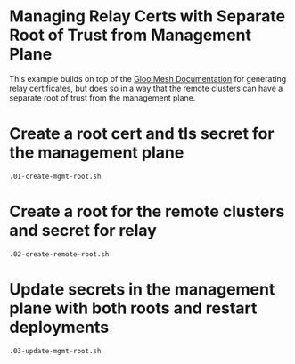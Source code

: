 # Managing Relay Certs with Separate Root of Trust from Management Plane

This example builds on top of the [Gloo Mesh Documentation](https://docs.solo.io/gloo-mesh-enterprise/latest/guides/certificate_management/generate_relay_certs/) for generating relay certificates, but does so in a way that the remote clusters can have a separate root of trust from the management plane.

# Create a root cert and tls secret for the management plane

```
.01-create-mgmt-root.sh
```

# Create a root for the remote clusters and secret for relay

```
.02-create-remote-root.sh
```

# Update secrets in the management plane with both roots and restart deployments

```
.03-update-mgmt-root.sh
```